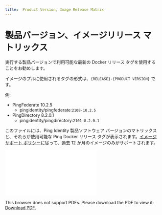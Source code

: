 ```yaml
---
title:  Product Version, Image Release Matrix
---
```

<!--
# Product Version, Image Release Matrix

It is recommended that you use the most recent Docker release tag available for the product version you want to run.

The tag used to pull the image is in the format `{RELEASE}-{PRODUCT VERSION}`

Examples:

* PingFederate 10.2.5
    * pingidentity/pingfederate:`2108-10.2.5`
* PingDirectory 8.2.0.1
    * pingidentity/pingdirectory:`2101-8.2.0.1`

This file shows the matrix of Ping Identity product software versions and the Ping Docker release tag in which they are available.  In accordance with our [image support policy](../docker-images/imageSupport.md), only images from the past 12 months are supported:

<object data="../../images/productVersionsAndImageTags.pdf" type="application/pdf" width="100%" height="1000px">
    <embed src="../../images/productVersionsAndImageTags.pdf">
        <p>This browser does not support PDFs. Please download the PDF to view it: <a href="../../images/productVersionsAndImageTags.pdf">Download PDF</a>.</p>
    </embed>
</object>
-->

# 製品バージョン、イメージリリース マトリックス

実行する製品バージョンで利用可能な最新の Docker リリース タグを使用することをお勧めします。

イメージのプルに使用されるタグの形式は、`{RELEASE}-{PRODUCT VERSION}` です。

例:

* PingFederate 10.2.5
    * pingidentity/pingfederate:`2108-10.2.5`
* PingDirectory 8.2.0.1
    * pingidentity/pingdirectory:`2101-8.2.0.1`

このファイルには、Ping Identity 製品ソフトウェア バージョンのマトリックスと、それらが使用可能な Ping Docker リリース タグが表示されます。[イメージ サポート ポリシー](../docker-images/imageSupport.md)に従って、過去 12 か月のイメージのみがサポートされます。

<object data="../../images/productVersionsAndImageTags.pdf" type="application/pdf" width="100%" height="1000px">
    <embed src="../../images/productVersionsAndImageTags.pdf">
        <p>This browser does not support PDFs. Please download the PDF to view it: <a href="../../images/productVersionsAndImageTags.pdf">Download PDF</a>.</p>
    </embed>
</object>
